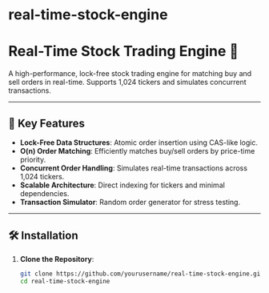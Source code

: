 # real-time-stock-engine
# Real-Time Stock Trading Engine 🚀

A high-performance, lock-free stock trading engine for matching buy and sell orders in real-time. Supports 1,024 tickers and simulates concurrent transactions.

---

## 🔑 Key Features
- **Lock-Free Data Structures**: Atomic order insertion using CAS-like logic.
- **O(n) Order Matching**: Efficiently matches buy/sell orders by price-time priority.
- **Concurrent Order Handling**: Simulates real-time transactions across 1,024 tickers.
- **Scalable Architecture**: Direct indexing for tickers and minimal dependencies.
- **Transaction Simulator**: Random order generator for stress testing.

---

## 🛠️ Installation
1. **Clone the Repository**:
   ```bash
   git clone https://github.com/yourusername/real-time-stock-engine.git
   cd real-time-stock-engine
